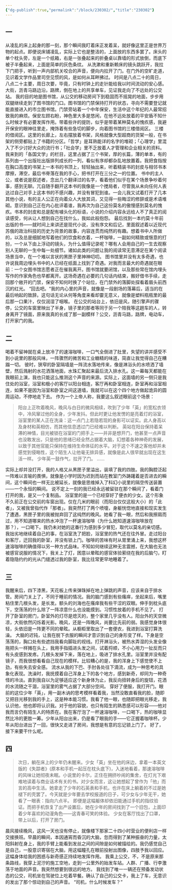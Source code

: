 ```yaml
---
{"dg-publish":true,"permalink":"/block/230302/","title":"230302"}
---
```


## 一

从凌乱的床上起身的那一刻，那个瞬间我盯着床正发着呆，就好像这里正是世界万物的起点。即便说床铺凌乱，实际上它也是整洁的，上面放的东西多罢了。床头的单个枕头旁，左是一个纸箱，右是一张叠起来的折叠桌以靠墙的形式放倒，而底下被子半叠起来，上面是简单的灰色条纹。
从洗漱和重新赖床的镜头跳跃开，我拉下门把手，听到一声内部机关咬合的声音，便向内拉开了门。在门外的空旷走道，见识着文学作品里司空见惯的风，是如何从耳畔拂过。
时间是八点二十的周日，八点二十主要，周日次要，毕竟，只有时钟上的走针能给我以时间流动的安心感。大街，沥青马路边沿，路牌，倒在地上的共享单车，见证我走向了不远处的公交站。
我的目的地是图书馆，从公交的移动房间下到稳固而不摇晃的地面，步步用双腿继续走到了图书馆的门口。图书馆的门禁保持打开的状态，寻向不需要登记就能直接进入的市立图书馆。门禁旁站着一个中年保安，生活中这个年纪的人最常招致我的麻烦。保安左顾右盼，神色里大多是悠闲，在他不远处放着的平安盾不知什么时候才有必要发挥作用。带着些许的提防，似乎是带着某种莫名的愧疚感，我避开保安的眼神往里走，掩饰着有些急切的脚步，向着图书馆的三楼借阅区。
三楼的借阅区。这里的长廊上，左右摆放着书架，风格就像大型超商的货架一般，在书架的侧旁都贴上了书籍的分区。「哲学」是耳熟能详的名字的堆砌；「心理学」里混入了不少讨好大众的流行书；「社会学」里不乏放着人才管理和企业相关的资料。我来到的「各国文学」的栏目，这里占据了三个书架，厚的长篇，薄的单本，有的系列由一个出版社出版排列成长的一列，看似有序却都杂乱地放置着。我把食指按在胸口高度的书架上一本书的书顶上，轻轻抽出来，听着精装书的封皮与相邻书本摩擦，滞空，最后书脊落在我的手心，把书打开在三分之一的位置。
书中的主人公，或者说是叙述者，念出几个翻译过的名字，看着他们似乎在某个场景争吵着何事，感到无聊。兀自随手翻开这本书的我像是一个搅局者，尽管我从未向任何人表达过自己对手上这本书的不感兴趣，并没有冒犯到谁。一会儿我又试着打开了几本其他小说，有的主人公正在向着众人大放其词，又见得一些晦涩的修辞或是术语堆砌。意识到自己正在内心批评着谁，我再次为自己这份莫名的傲慢感到莫名的愧疚。书本的封皮和总是配有噱头化的标语，小说的介绍内容永远给人不了真正的阅读感受，何从让人想到自己在找什么，我如此般抱怨。
最后找到一本约莫十年前出版的书——就时间上来讲还是现代小说，没有序文和后记，里面叙述着以近现代苏俄的政治科技的历史为背景的故事，内容连贯而纯然的有趣。想着书中人所做的，以及总是细腻地写着他们的饮食和衣着，一杯咖啡，一副如何精致或惬意的打扮，一个从下由上浮动的镜头，为什么值得记录呢？哪有人会用自己的一生去观察别人无聊的一生中每一处细节。诸如此类的问题让我的阅读常无意滞足在某个阅读场景当中，在一个难以言状的黑匣子里神神叨叨。
图书馆里并没有太多奇遇，也许说我周边埋头书中的人已经在纸面上找到了奇遇。对我而言最大的奇遇就在眼前：一个女图书馆志愿者正在催我离开。图书馆就要闭馆，以及那些常在馆内埋头写作的作家角色也早都离开。这场奇遇在必要的几句话内结束，搬好借书手续，走回那个敞开的门禁，保安不知何时换了个站位，在门禁外的落脚处探看着眉头前西沉的红光。
“回去吧。“我的内心里的声音，就像是一段剧场的落幕后，适当的在最后响起的致辞。这句话无论从何等角度来看却霎无意义，就像是塑料瓶瓶里的最后那一口果汁，仅仅润湿了咽喉。
在公交的站台上，依旧是风，随引擎声的骤停，公交的车窗里映出了半身，镜子里的那者等同于另一个陪我等这趟车的人，转身离开了镜面，原来我真的长成了那一副模样？公交，沥青马路，路牌，电动车，打开家门的我。

## 二

喝着不留神就在桌上放冷了的速溶咖啡，一口气全倒进了肚里，失望的讲并感受不到小说里的那般风味，一阵骤然的微苦和工业糖精的味道，简直让我觉得自己在糟蹋一切。
彼时，狭窄的卧室隔墙是一阵流水落地传来，像是淋浴头的水喷洒了墙壁，然后溅射的水花洒落地面，水珠汇聚起来最后流入排水孔。这一幕每天都能在我眼前上演，我也只能这么推测这个声音的来源。实际上，这面墙的另一侧只是我住处的浴室，浴室和极小的客厅以阳台相连，客厅再和卧室相连，卧室再和浴室相连，如果不是因为浴室和卧室之间这道墙，我就可以在这个四个地方做起诡异的圆周运动，不停地走下去。
作为一个上帝人称，我要这么叙述眼前这个场景：

> 阳台上正吹着晚风，晚风与白日的微风相续，吹到了少年「英」的宽松衣领中，冷风窜过他的全身，少年发抖。但此时更让他发愣的是亮着灯的浴室，浴室里的某人正在洗澡：这一点门上若隐若现的身影可以证实。此人身高以及身材和英相仿，而其他信息透过门已经难以判断。
> 英站在阳台保持着呆滞的神情，目光被锁在浴室的门把手上——并非是想开门，他甚至一点声音也没敢发出，只是他的思绪已经全然占据着大脑，幻想着各种神奇的发展，以致于其他官能只保持在维持生命体征的水平。对于这个不速之客他却并未感觉到侵略性，这个陌生人让他毫无排异感，就像是此人很早就出现在这生活一样。
> 少年英一鼓作气，拉开了门。
> ……

实际上却并没打开，我的人格又从黑匣子里溢出，装填了我的四肢。我的胸腔泛起一阵难以言喻的畏惧，就像是小学时因为迟到而站在教室门外踌躇着是否进去的瞬间，这个瞬间也一样无比被延长，就像是思维掉入了科幻小说里的隔空传送装置——一个永恒的瞬间。
说不定上一刻的我已经永远被留驻在那个瞬间了，看着门打开的我，是又一个复制品。
浴室里的是一个已经穿好了便衣的少女。这个形象不久前正在公交前的车窗出现。仅在几米的眼前（而阳台仅仅这般大小）的「此者」，又被我曾指代作「那者」。我突然打了两个喷嚏，身躯恍惚地直接和现实发生了遭遇，黑匣子里的我被抛弃回了这纯然的晚风。她看了我一眼，然后和我擦肩而过，用不知道哪来的热水冲泡了一杯速溶咖啡（为什么她知道速溶咖啡放在那？），一口喝下。我仍未对她的这番行为感到多少冒犯，取代以莫名的亲切感。
我拙劣地继续着自己的事，在浴室洗了把脸，浴室里的热气还在往外冒。走过阳台和客厅，迂回我的卧室，并没有锁上门。咖啡的苦味有时从胃里涌上来，我想这杯速溶咖啡的确值得以另一种方式品味。不知如何继续这种无言震撼，在大脑也无法被感官说服的情况下，我关上了灯，困意以晕眩的感官体验萦绕在我的后脑勺，盯着隐隐约约的光从门缝透过我的卧室，我比往常更早地睡着了。

## 三

我醒来后，四下漆黑，天花板上传来弹珠掉在地上弹跳的声音，应该来自于排水管。房间门关上了，不同于睡前的情况。我的脑门感到有些瘙痒，坐起来后，嘴里粘住里几根头发，是长发。额头的刘海也在瘙痒我有些干涩的双眼。伸手到枕头底下，空荡荡的什么除了一阵凉意什么也没能摸到。习惯性放着的手机不见了。
打开了卧室的房门，卧室外的灯尽是熄灭的，整个家里几乎没有人。阳台外的天空微凉，大街依然闪烁着光影。晚风，还是一阵晚风，尚要比先前的弱。我感觉身体很轻，头依旧是一阵更不同的晕眩。从橱柜里取出了一套便衣，我进到浴室打算洗澡。
大脑的迟钝，让我在脱下衣服的瞬间才意识到自己的身形变了样。下身是空荡荡的，胸口处有些遮挡我看向脚趾的视线。打开淋浴头，被热水弄湿的头发全像拖把头一样摊在头上，我用手指插进头发之间，试着捋顺，不小心用力一扯反而只有头皮感到发疼。几根头发掉下来，落在地上，吸进了排水孔里。浴室里并没有配镜子，而我很想看看自己现在的模样。比较糟心的是，我的浑身上下感觉使不上劲，有些失去安全感。
流水从我的下巴、手肘各处往下滴流，成为一种思考的具象化表现。洗澡时，我抚摸着自己浑身上下的各个地方，感到新奇，却同为一种奇怪的冷淡。直到我自以为足够适应这个新身体为止，我反向扭转身后的旋钮，花洒的水流随之干涸，浴室里的雾气占据了大部分空间。
穿好了便服，我打开门。眼前的这位少年「英」，用一副木讷的思考模样看着我，当然没敢直看我的脸，随即又把目光移到我的手上，这是种本能习惯。我看了他一眼，也随即把眼光移走，我认识他，他也即将认识我。对于他的容貌，也只有陌生的熟悉感可以形容——他对我而言仍有陌生人的特质在。我在客厅泡了一杯速溶咖啡，一口喝下，热的咖啡显然比冷的更胜一筹。少年从阳台出来，仍是看了眼我的手——它正握着咖啡杯。少年从阳台进出了一回，很快又走进了房间，我想是有意的忘记锁上门了。
好了，接下来要干什么呢。


## 四

> 次日，躺在床上的少年仍未醒来。少女「英」坐在他的床边，拿着一本英文版的《失踪者》(原本和手机一起压在枕头底下)，入迷地看着，那速溶咖啡的风味让她彻夜未眠。小说里的卡尔，正住在拥挤吵闹的集舍，在灯光下艰难地读着与商业话术有关的书。对少女而言，这让她想起了曾作为「他」而言的高中生活。她拿走了少年的石英表和手机，也许在床上躺着的不过是她褪下的壳罢了。今天就是少年要去学校报道的日子，可少女与少年无干，她看了一眼表：指向六点半。
> 即便是这幅躯体却依旧能通过手机的指纹验证。而把手机恢复了出产设置后，她在少年的房间找到了一个旧包，上面印着少年喜欢的动漫角色——这青春可笑的体验。
> 少女在客厅找出了口罩，带上以后，打开了房门。

晨风接续晚风，这风一天也没有停止，就像楼下那家二十四小时营业的便利店一样交接换班。早晨的瞬间，本因通宵而昏沉的大脑，忽而得到了某种振奋的力量，太阳斜射在身上，我的手臂上能看到发丝之间的间隙是如何被描绘的。我仍感觉自己是自己，一股意识寄宿在大脑，用这幅瞳孔在眼前投射出图像，四肢予我以回应。这幅身体给我的困惑与新奇感正持续地发挥作用。
我乘上公交，不，不是原来那条路线，我穿上泥泞的施工空地，走到一公里外的始发车站。人群、广播、行李激荡于地面的声音。我突然想要到很远的地方。
我找到了唯一一辆还在预备发动状态的公交，司机坐在驾驶位上吃着早餐。确认了自己的公交卡，我上了车，无意识的发出了那个惊动到自己的声音。
“司机，什么时候发车？”